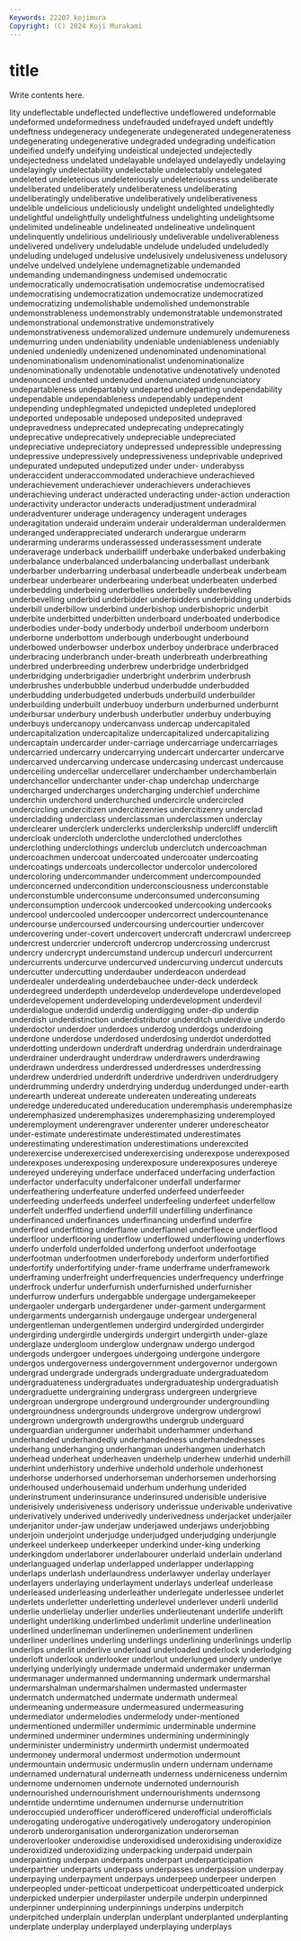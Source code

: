 ```yaml
---
Keywords: 22207 kojimura
Copyright: (C) 2024 Koji Murakami
---
```


# title

Write contents here.



lity undeflectable undeflected undeflective undeflowered undeformable undeformed undeformedness undefrauded
undefrayed undeft undeftly undeftness undegeneracy undegenerate undegenerated undegenerateness undegenerating undegenerative
undegraded undegrading undeification undeified undeify undeifying undeistical undejected undejectedly undejectedness
undelated undelayable undelayed undelayedly undelaying undelayingly undelectability undelectable undelectably undelegated
undeleted undeleterious undeleteriously undeleteriousness undeliberate undeliberated undeliberately undeliberateness undeliberating undeliberatingly
undeliberative undeliberatively undeliberativeness undelible undelicious undeliciously undelight undelighted undelightedly undelightful
undelightfully undelightfulness undelighting undelightsome undelimited undelineable undelineated undelineative undelinquent undelinquently
undelirious undeliriously undeliverable undeliverableness undelivered undelivery undeludable undelude undeluded undeludedly
undeluding undeluged undelusive undelusively undelusiveness undelusory undelve undelved undelylene undemagnetizable
undemanded undemanding undemandingness undemised undemocratic undemocratically undemocratisation undemocratise undemocratised undemocratising
undemocratization undemocratize undemocratized undemocratizing undemolishable undemolished undemonstrable undemonstrableness undemonstrably undemonstratable
undemonstrated undemonstrational undemonstrative undemonstratively undemonstrativeness undemoralized undemure undemurely undemureness undemurring
unden undeniability undeniable undeniableness undeniably undenied undeniedly undenizened undenominated undenominational
undenominationalism undenominationalist undenominationalize undenominationally undenotable undenotative undenotatively undenoted undenounced undented
undenuded undenunciated undenunciatory undepartableness undepartably undeparted undeparting undependability undependable undependableness
undependably undependent undepending undephlegmated undepicted undepleted undeplored undeported undeposable undeposed
undeposited undepraved undepravedness undeprecated undeprecating undeprecatingly undeprecative undeprecatively undepreciable undepreciated
undepreciative undepreciatory undepressed undepressible undepressing undepressive undepressively undepressiveness undeprivable undeprived
undepurated undeputed undeputized under under- underabyss underaccident underaccommodated underachieve underachieved
underachievement underachiever underachievers underachieves underachieving underact underacted underacting under-action underaction
underactivity underactor underacts underadjustment underadmiral underadventurer underage underagency underagent underages
underagitation underaid underaim underair underalderman underaldermen underanged underappreciated underarch underargue
underarm underarming underarms underassessed underassessment underate underaverage underback underbailiff underbake
underbaked underbaking underbalance underbalanced underbalancing underballast underbank underbarber underbarring underbasal
underbeadle underbeak underbeam underbear underbearer underbearing underbeat underbeaten underbed underbedding
underbeing underbellies underbelly underbeveling underbevelling underbid underbidder underbidders underbidding underbids
underbill underbillow underbind underbishop underbishopric underbit underbite underbitted underbitten underboard
underboated underbodice underbodies under-body underbody underboil underboom underborn underborne underbottom
underbough underbought underbound underbowed underbowser underbox underboy underbrace underbraced underbracing
underbranch under-breath underbreath underbreathing underbred underbreeding underbrew underbridge underbridged underbridging
underbrigadier underbright underbrim underbrush underbrushes underbubble underbud underbudde underbudded underbudding
underbudgeted underbuds underbuild underbuilder underbuilding underbuilt underbuoy underburn underburned underburnt
underbursar underbury underbush underbutler underbuy underbuying underbuys undercanopy undercanvass undercap
undercapitaled undercapitalization undercapitalize undercapitalized undercapitalizing undercaptain undercarder under-carriage undercarriage undercarriages
undercarried undercarry undercarrying undercart undercarter undercarve undercarved undercarving undercase undercasing
undercast undercause underceiling undercellar undercellarer underchamber underchamberlain underchancellor underchanter under-chap
underchap undercharge undercharged undercharges undercharging underchief underchime underchin underchord underchurched
undercircle undercircled undercircling undercitizen undercitizenries undercitizenry underclad undercladding underclass underclassman
underclassmen underclay underclearer underclerk underclerks underclerkship undercliff underclift undercloak undercloth
underclothe underclothed underclothes underclothing underclothings underclub underclutch undercoachman undercoachmen undercoat
undercoated undercoater undercoating undercoatings undercoats undercollector undercolor undercolored undercoloring undercommander
undercomment undercompounded underconcerned undercondition underconsciousness underconstable underconstumble underconsume underconsumed underconsuming
underconsumption undercook undercooked undercooking undercooks undercool undercooled undercooper undercorrect undercountenance
undercourse undercoursed undercoursing undercourtier undercover undercovering under-covert undercovert undercraft undercrawl
undercreep undercrest undercrier undercroft undercrop undercrossing undercrust undercry undercrypt undercumstand
undercup undercurl undercurrent undercurrents undercurve undercurved undercurving undercut undercuts undercutter
undercutting underdauber underdeacon underdead underdealer underdealing underdebauchee under-deck underdeck underdegreed
underdepth underdevelop underdevelope underdeveloped underdevelopement underdeveloping underdevelopment underdevil underdialogue underdid
underdig underdigging under-dip underdip underdish underdistinction underdistributor underditch underdive underdo
underdoctor underdoer underdoes underdog underdogs underdoing underdone underdose underdosed underdosing
underdot underdotted underdotting underdown underdraft underdrag underdrain underdrainage underdrainer underdraught
underdraw underdrawers underdrawing underdrawn underdress underdressed underdresses underdressing underdrew underdried
underdrift underdrive underdriven underdrudgery underdrumming underdry underdrying underdug underdunged under-earth
underearth undereat undereate undereaten undereating undereats underedge undereducated undereducation underemphasis
underemphasize underemphasized underemphasizes underemphasizing underemployed underemployment underengraver underenter underer underescheator
under-estimate underestimate underestimated underestimates underestimating underestimation underestimations underexcited underexercise underexercised
underexercising underexpose underexposed underexposes underexposing underexposure underexposures undereye undereyed undereying
underface underfaced underfacing underfaction underfactor underfaculty underfalconer underfall underfarmer underfeathering
underfeature underfed underfeed underfeeder underfeeding underfeeds underfeel underfeeling underfeet underfellow
underfelt underffed underfiend underfill underfilling underfinance underfinanced underfinances underfinancing underfind
underfire underfired underfitting underflame underflannel underfleece underflood underfloor underflooring underflow
underflowed underflowing underflows underfo underfold underfolded underfong underfoot underfootage underfootman
underfootmen underforebody underform underfortified underfortify underfortifying under-frame underframe underframework underframing
underfreight underfrequencies underfrequency underfringe underfrock underfur underfurnish underfurnished underfurnisher underfurrow
underfurs undergabble undergage undergamekeeper undergaoler undergarb undergardener under-garment undergarment undergarments
undergarnish undergauge undergear undergeneral undergentleman undergentlemen undergird undergirded undergirder undergirding
undergirdle undergirds undergirt undergirth under-glaze underglaze undergloom underglow undergnaw undergo
undergod undergods undergoer undergoes undergoing undergone undergore undergos undergoverness undergovernment
undergovernor undergown undergrad undergrade undergrads undergraduate undergraduatedom undergraduateness undergraduates undergraduateship
undergraduatish undergraduette undergraining undergrass undergreen undergrieve undergroan undergrope underground undergrounder
undergroundling undergroundness undergrounds undergrove undergrow undergrowl undergrown undergrowth undergrowths undergrub
underguard underguardian undergunner underhabit underhammer underhand underhanded underhandedly underhandedness underhandednesses
underhang underhanging underhangman underhangmen underhatch underhead underheat underheaven underhelp underhew
underhid underhill underhint underhistory underhive underhold underhole underhonest underhorse underhorsed
underhorseman underhorsemen underhorsing underhoused underhousemaid underhum underhung underided underinstrument underinsurance
underinsured underisible underisive underisively underisiveness underisory underissue underivable underivative underivatively
underived underivedly underivedness underjacket underjailer underjanitor under-jaw underjaw underjawed underjaws
underjobbing underjoin underjoint underjudge underjudged underjudging underjungle underkeel underkeep underkeeper
underkind under-king underking underkingdom underlaborer underlabourer underlaid underlain underland underlanguaged
underlap underlapped underlapper underlapping underlaps underlash underlaundress underlawyer underlay underlayer
underlayers underlaying underlayment underlays underleaf underlease underleased underleasing underleather underlegate
underlessee underlet underlets underletter underletting underlevel underlever underli underlid underlie
underlielay underlier underlies underlieutenant underlife underlift underlight underliking underlimbed underlimit
underline underlineation underlined underlineman underlinemen underlinement underlinen underliner underlines underling
underlings underlining underlinings underlip underlips underlit underlive underload underloaded underlock
underlodging underloft underlook underlooker underlout underlunged underly underlye underlying underlyingly
undermade undermaid undermaker underman undermanager undermanned undermanning undermark undermarshal undermarshalman
undermarshalmen undermasted undermaster undermatch undermatched undermate undermath undermeal undermeaning undermeasure
undermeasured undermeasuring undermediator undermelodies undermelody under-mentioned undermentioned undermiller undermimic underminable
undermine undermined underminer undermines undermining underminingly underminister underministry undermirth undermist
undermoated undermoney undermoral undermost undermotion undermount undermountain undermusic undermuslin undern
undernam undername undernamed undernatural underneath underness underniceness undernim undernome undernomen
undernote undernoted undernourish undernourished undernourishment undernourishments undernsong underntide underntime undernumen
undernurse undernutrition underoccupied underofficer underofficered underofficial underofficials underogating underogative underogatively
underogatory underopinion underorb underorganisation underorganization underorseman underoverlooker underoxidise underoxidised underoxidising
underoxidize underoxidized underoxidizing underpacking underpaid underpain underpainting underpan underpants underpart
underparticipation underpartner underparts underpass underpasses underpassion underpay underpaying underpayment underpays
underpeep underpeer underpen underpeopled under-petticoat underpetticoat underpetticoated underpick underpicked underpier
underpilaster underpile underpin underpinned underpinner underpinning underpinnings underpins underpitch underpitched
underplain underplan underplant underplanted underplanting underplate underplay underplayed underplaying underplays
